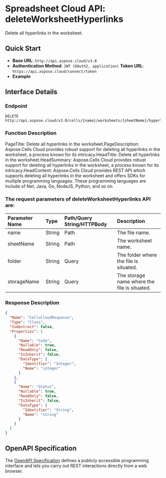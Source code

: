 # **Spreadsheet Cloud API: deleteWorksheetHyperlinks**

Delete all hyperlinks in the worksheet. 


## **Quick Start**

- **Base URL**: `http://api.aspose.cloud/v3.0`
- **Authentication Method**: `JWT (OAuth2, application)`  **Token URL**: `https://api.aspose.cloud/connect/token`
- **Example** 

## **Interface Details**

### **Endpoint** 

```
DELETE http://api.aspose.cloud/v3.0/cells/{name}/worksheets/{sheetName}/hyperlinks
```
### **Function Description**
PageTitle: Delete all hyperlinks in the worksheet.PageDescription: Aspose.Cells Cloud provides robust support for deleting all hyperlinks in the worksheet, a process known for its intricacy.HeadTitle: Delete all hyperlinks in the worksheet.HeadSummary: Aspose.Cells Cloud provides robust support for deleting all hyperlinks in the worksheet, a process known for its intricacy.HeadContent: Aspose.Cells Cloud provides REST API which supports deleting all hyperlinks in the worksheet and offers SDKs for multiple programming languages. These programming languages are include of Net, Java, Go, NodeJS, Python, and so on.

### The request parameters of **deleteWorksheetHyperlinks** API are: 

| Parameter Name | Type | Path/Query String/HTTPBody | Description | 
| :- | :- | :- |:- | 
|name|String|Path|The file name.|
|sheetName|String|Path|The worksheet name.|
|folder|String|Query|The folder where the file is situated.|
|storageName|String|Query|The storage name where the file is situated.|

### **Response Description**
```json
{
  "Name": "CellsCloudResponse",
  "Type": "Class",
  "IsAbstract": false,
  "Properties": [
    {
      "Name": "Code",
      "Nullable": true,
      "ReadOnly": false,
      "IsInherit": false,
      "DataType": {
        "Identifier": "Integer",
        "Name": "integer"
      }
    },
    {
      "Name": "Status",
      "Nullable": true,
      "ReadOnly": false,
      "IsInherit": false,
      "DataType": {
        "Identifier": "String",
        "Name": "string"
      }
    }
  ]
}
```


## OpenAPI Specification

The [OpenAPI Specification](https://reference.aspose.cloud/cells/#/HypelinksController/DeleteWorksheetHyperlinks) defines a publicly accessible programming interface and lets you carry out REST interactions directly from a web browser.
